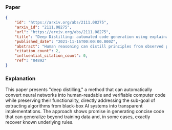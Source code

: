 ### Paper

```json
{
	"id": "https://arxiv.org/abs/2111.08275",
	"arxiv_id": "2111.08275",
	"url": "https://arxiv.org/abs/2111.08275",
	"title": "Deep Distilling: automated code generation using explainable deep learning",
	"published_date": "2021-11-16T00:00:00.000Z",
	"abstract": "Human reasoning can distill principles from observed patterns and generalize them to explain and solve novel problems. The most powerful artificial intelligence systems lack explainability and symbolic reasoning ability, and have therefore not achieved supremacy in domains requiring human understanding, such as science or common sense reasoning. Here we introduce deep distilling, a machine learning method that learns patterns from data using explainable deep learning and then condenses it into concise, executable computer code. The code, which can contain loops, nested logical statements, and useful intermediate variables, is equivalent to the neural network but is generally orders of magnitude more compact and human-comprehensible. On a diverse set of problems involving arithmetic, computer vision, and optimization, we show that deep distilling generates concise code that generalizes out-of-distribution to solve problems orders-of-magnitude larger and more complex than the training data. For problems with a known ground-truth rule set, deep distilling discovers the rule set exactly with scalable guarantees. For problems that are ambiguous or computationally intractable, the distilled rules are similar to existing human-derived algorithms and perform at par or better. Our approach demonstrates that unassisted machine intelligence can build generalizable and intuitive rules explaining patterns in large datasets that would otherwise overwhelm human reasoning.",
	"citation_count": 2,
	"influential_citation_count": 0,
	"ref": "04892"
}
```

### Explanation

This paper presents "deep distilling," a method that can automatically convert neural networks into human-readable and verifiable computer code while preserving their functionality, directly addressing the sub-goal of extracting algorithms from black-box AI systems into transparent implementations. The approach shows promise in generating concise code that can generalize beyond training data and, in some cases, exactly recover known underlying rules.
